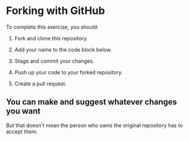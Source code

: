 # Forking with GitHub

To complete this exercise, you should:

1. Fork and clone this repository.

1. Add your name to the code block below.

1. Stage and commit your changes.

1. Push up your code to your forked repository.

1. Create a pull request.

## You can make and suggest whatever changes you want

But that doesn't mean the person who owns the original repository has to accept them.
